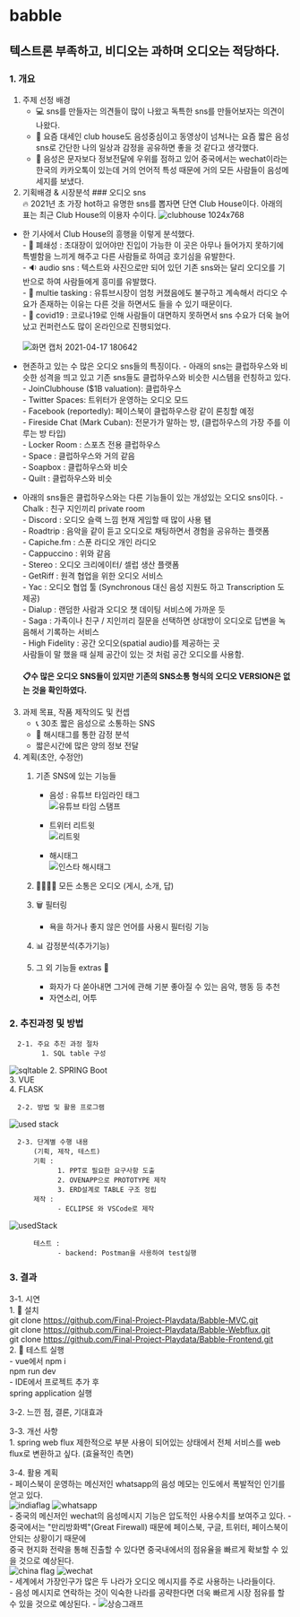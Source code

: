 # babble
## 텍스트론 부족하고, 비디오는 과하며 오디오는 적당하다.
### 1. 개요
1. 주제 선정 배경
    - :computer:	sns를 만들자는 의견들이 많이 나왔고 독특한 sns를 만들어보자는 의견이 나왔다.
    - :loudspeaker:	요즘 대세인 club house도 음성중심이고 동영상이 넘쳐나는 요즘 짧은 음성sns로 간단한 나의 일상과 감정을 공유하면 좋을 것 같다고 생각했다.
    -  :microphone:	음성은 문자보다 정보전달에 우위를 점하고 있어 중국에서는 wechat이라는 한국의 카카오톡이 있는데 거의 언어적 특성 때문에 거의 모든 사람들이 음성메세지를 보냈다.<br>
2. 기획배경 & 시장분석
        ### 오디오 sns <br>
       :fire: 2021년 초 가장 hot하고 유명한 sns를 뽑자면 단연  Club House이다.
       아래의 표는 최근  Club House의 이용자 수이다.
![clubhouse 1024x768](https://user-images.githubusercontent.com/74331913/115107515-453dd600-9fa6-11eb-9469-a91cd6e8bb0f.jpg)
      
  -  한 기사에서 Club House의 흥행을 이렇게 분석했다. <br>
            - :lock_with_ink_pen: 폐쇄성 : 초대장이 있어야만 진입이 가능한 이 곳은 아무나 들어가지 못하기에 
                 특별함을 느끼게 해주고 다른 사람들로 하여금 호기심을 유발한다.<br>
            - :sound: audio sns : 텍스트와 사진으로만 되어 있던 기존 sns와는 달리 
                 오디오를 기반으로 하여 사람들에게 흥미를 유발했다.<br>
            - :iphone: multie tasking : 유튜브시장이 엄청 커졌음에도 불구하고 
                 계속해서 라디오 수요가 존재하는 이유는 다른 것을 하면서도 들을 수 있기 때문이다.<br> 
            - :pill: covid19 : 코로나19로 인해 사람들이 대면하지 못하면서 sns 수요가 더욱 늘어났고 
                 컨퍼런스도 많이 온라인으로 진행되었다.<br>
		 <br>
   ![화면 캡처 2021-04-17 180642](https://user-images.githubusercontent.com/74331913/115141530-d4ff8500-a077-11eb-88fc-990a7ae2fb9a.png) 
   
   - 현존하고 있는 수 많은 오디오 sns들의 특징이다.
             - 아래의 sns는 클럽하우스와 비슷한 성격을 띄고 있고 기존 sns들도 클럽하우스와 비슷한 시스템을 런칭하고 있다.<br>
             - JoinClubhouse ($1B valuation): 클럽하우스<br>
             - Twitter Spaces: 트위터가 운영하는 오디오 모드<br>
             - Facebook (reportedly): 페이스북이 클럽하우스랑 같이 론칭할 예정<br>
             - Fireside Chat (Mark Cuban): 전문가가 말하는 방, (클럽하우스의 가장 주를 이루는 방 타입)<br>
             - Locker Room : 스포츠 전용 클럽하우스<br>
             - Space : 클럽하우스와 거의 같음<br>
             - Soapbox : 클럽하우스와 비슷<br>
             - Quilt : 클럽하우스와 비슷<br>
        
   - 아래의 sns들은 클럽하우스와는 다른 기능들이 있는 개성있는 오디오 sns이다.
                - Chalk : 친구 지인끼리 private room<br>
                - Discord : 오디오 슬랙 느낌 현재 게임할 때 많이 사용 됌<br>
                -  Roadtrip : 음악을 같이 듣고 오디오로 채팅하면서 경험을 공유하는 플랫폼 <br>
                - Capiche.fm : 스푼 라디오 개인 라디오<br>
                - Cappuccino : 위와 같음<br>
                - Stereo : 오디오 크리에이터/ 셀럽 생산 플랫폼<br>
                - GetRiff : 원격 협업을 위한 오디오 서비스<br>
                - Yac : 오디오 협업 툴 (Synchronous 대신 음성 지원도 하고 Transcription 도 제공)<br>
                - Dialup : 랜덤한 사람과 오디오 챗 데이팅 서비스에 가까운 듯<br>
                - Saga : 가족이나 친구 / 지인끼리 질문을 선택하면 상대방이 오디오로 답변을 녹음해서 기록하는 서비스<br>
                - High Fidelity : 공간 오디오(spatial audio)를 제공하는 곳 <br>
               사람들이 말 했을 때 실제 공간이 있는 것 처럼 공간 오디오를 사용함.<br>
       
     #### :clipboard:수 많은 오디오 SNS들이 있지만 기존의 SNS소통 형식의 오디오 VERSION은 없는 것을 확인하였다.
 
        
3. 과제 목표, 작품 제작의도 및 컨셉
    - :telephone_receiver:	 30초 짧은 음성으로 소통하는 SNS 
    - :memo: 해시태그를 통한 감정 분석
    - 짧은시간에 많은 양의 정보 전달
4. 계획(초안, 수정안)
    1. 기존 SNS에 있는 기능들
         - 음성 : 유튜브 타임라인 태그<br>
          ![유튜브 타임 스탬프](https://user-images.githubusercontent.com/74331913/115144708-12204300-a089-11eb-8f45-ab5991c489c3.png)

         - 트위터 리트윗<br>
          ![리트윗](https://user-images.githubusercontent.com/74331913/115144691-ffa60980-a088-11eb-9a09-6689b0c72498.png)
          
         - 해시태그 <br>
          ![인스타 해시태그](https://user-images.githubusercontent.com/74331913/115144689-fcab1900-a088-11eb-9c36-60e70f4dd706.png)
        
    2. :family_man_woman_boy_boy:	 모든 소통은 오디오 (게시, 소개, 답) 
    3. :wastebasket:	필터링
         - 욕을 하거나 좋지 않은 언어를 사용시 필터링 기능
    4. :bar_chart: 감정분석(추가기능)
    5. 그 외 기능들 extras :construction:
         - 화자가 다 쏟아내면 그거에 관해 기분 좋아질 수 있는 음악, 행동 등 추천
         - 자연소리, 어투
    
  ### 2. 추진과정 및 방법
    
      2-1. 주요 추진 과정 절차      
            1. SQL table 구성
   ![sqltable](https://user-images.githubusercontent.com/74331913/114953383-3b777e00-9e93-11eb-9bfc-1123a83b8eed.png)
            2. SPRING Boot<br>
            3. VUE<br>
            4. FLASK<br>
            
      
      
      
      2-2. 방법 및 활용 프로그램
![used stack](https://user-images.githubusercontent.com/74331913/114956385-bcd20f00-9e99-11eb-9825-5c15d424ca3e.png)

      
        
      2-3. 단계별 수행 내용
          (기획, 제작, 테스트)
          기획 : 
                1. PPT로 필요한 요구사항 도출
                2. OVENAPP으로 PROTOTYPE 제작
                3. ERD설계로 TABLE 구조 정립         
          제작 : 
                - ECLIPSE 와 VSCode로 제작
![usedStack](https://user-images.githubusercontent.com/74331913/114958640-63201380-9e9e-11eb-847d-423690d0b5fc.png)
                
          테스트 : 
                - backend: Postman을 사용하여 test실행
         
          
   
  
### 3. 결과 	
   3-1. 시연<br>
       1. :open_file_folder: 설치 <br>
            git clone https://github.com/Final-Project-Playdata/Babble-MVC.git <br>
		    git clone https://github.com/Final-Project-Playdata/Babble-Webflux.git <br>
	        git clone https://github.com/Final-Project-Playdata/Babble-Frontend.git <br>
       2. :floppy_disk: 테스트 실행<br>
             - vue에서 npm i <br>
	                   npm run dev <br>
             - IDE에서 프로젝트 추가 후 <br>
               spring application 실행 <br>
       
      
        
   3-2. 느낀 점, 결론, 기대효과<br>
      
   3-3. 개선 사항<br>
    1. spring web flux 제한적으로 부분 사용이 되어있는 상태에서 전체 서비스를 web flux로 변환하고 싶다. (효율적인 측면)

   3-4. 활용 계획 <br>
   	-  페이스북이 운영하는 메신저인 whatsapp의 음성 메모는 인도에서 폭발적인 인기를 얻고 있다.<br>
   	![indiaflag](https://user-images.githubusercontent.com/74331913/115198575-2c136180-a12d-11eb-967b-ded45aea9ad0.png)
	![whatsapp](https://user-images.githubusercontent.com/74331913/115198956-a04e0500-a12d-11eb-9ba4-bdc30a84e015.png)<br>
   	-  중국의 메신저인 wechat의 음성메시지 기능은 압도적인 사용수치를 보여주고 있다. 
   	-  중국에서는 "만리방화벽"(Great Firewall) 때문에 페이스북, 구글, 트위터, 페이스북이 안되는 상황이기 때문에     
   	  중국 현지화 전략을 통해 진출할 수 있다면 중국내에서의 점유율을 빠르게 확보할 수 있을 것으로 예상된다.
   	<br>
 	 ![china flag](https://user-images.githubusercontent.com/74331913/115199246-f7ec7080-a12d-11eb-873f-0c03d774f83d.png)
  	![wechat](https://user-images.githubusercontent.com/74331913/115198963-a17f3200-a12d-11eb-8db8-d935c3aa0af2.png)<br>
	- 세계에서 가장인구가 많은 두 나라가 오디오 메시지를 주로 사용하는 나라들이다.<br>
	- 음성 메시지로 연락하는 것이 익숙한 나라를 공략한다면 더욱 빠르게 시장 점유를 할 수 있을 것으로 예상된다.
	- ![상승그래프](https://user-images.githubusercontent.com/74331913/115319461-d7b6c300-a1ba-11eb-8cc6-f7966132a043.jpeg)
	
	
	

